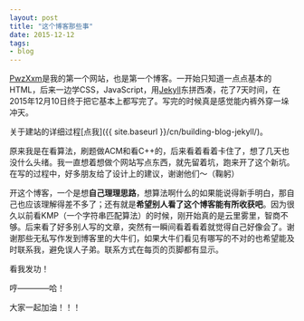 ```yaml
---
layout: post
title: "这个博客那些事"
date: 2015-12-12
tags:
- blog
---
```


[PwzXxm](http://www.pwzxxm.com/cn/index.html)是我的第一个网站，也是第一个博客。一开始只知道一点点基本的HTML，后来一边学CSS，JavaScript，用[Jekyll](https://jekyllrb.com/)东拼西凑，花了7天时间，在2015年12月10日终于把它基本上都写完了。写完的时候真是感觉能内裤外穿一垛冲天。

关于建站的详细过程[点我]({{ site.baseurl }}/cn/building-blog-jekyll/)。

原来我是在看算法，刷题做ACM和看C++的，后来看着看着卡住了，想了几天也没什么头绪。我一直想着想做个网站写点东西，就先留着坑，跑来开了这个新坑。在写的过程中，好多朋友给了设计上的建议，谢谢他们～（鞠躬）

开这个博客，一个是想**自己理理思路**，想算法啊什么的如果能说得新手明白，那自己也应该理解得差不多了；还有就是**希望别人看了这个博客能有所收获吧**。因为很久以前看KMP（一个字符串匹配算法）的时候，刚开始真的是云里雾里，智商不够。后来看了好多别人写的文章，突然有一瞬间看着看着就觉得自己好像会了。谢谢那些无私写作发到博客里的大牛们，如果大牛们看见有哪写的不对的也希望能及时联系我，避免误人子弟。联系方式在每页的页脚都有显示。

看我发功！

哼————哈！

大家一起加油！！！
